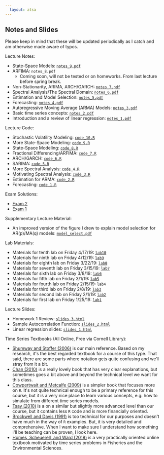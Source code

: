 ```yaml
---
  layout: atsa
---
```

  
Notes and Slides
-------

Please keep in mind that these will be updated periodically as I catch and am otherwise made aware of typos.

Lecture Notes:
* State-Space Models: [`notes_9.pdf`](https://maryclare.github.io/atsa/content/notes/notes_9.pdf)
* ARFIMA: `notes_8.pdf` 
    * Coming soon, will not be tested or on homeworks. From last lecture before spring break.
* Non-Stationarity, ARIMA, ARCH/GARCH: [`notes_7.pdf`](https://maryclare.github.io/atsa/content/notes/notes_7.pdf)
* Spectral Analysis/The Spectral Domain: [`notes_6.pdf`](https://maryclare.github.io/atsa/content/notes/notes_6.pdf)
* Estimation and Model Selection: [`notes_5.pdf`](https://maryclare.github.io/atsa/content/notes/notes_5.pdf)
* Forecasting: [`notes_4.pdf`](https://maryclare.github.io/atsa/content/notes/notes_4.pdf)
* Autoregressive Moving Average (ARMA) Models: [`notes_3.pdf`](https://maryclare.github.io/atsa/content/notes/notes_3.pdf)
* Basic time series concepts: [`notes_2.pdf`](https://maryclare.github.io/atsa/content/notes/notes_2.pdf)
* Introduction and a review of linear regression: [`notes_1.pdf`](https://maryclare.github.io/atsa/content/notes/notes_1.pdf)

Lecture Code:
* Stochastic Volatility Modeling: [`code_10.R`](https://maryclare.github.io/atsa/content/code/code_10.R)
* More State-Space Modeling: [`code_9.R`](https://maryclare.github.io/atsa/content/code/code_9.R)
* State-Space Modeling: [`code_8.R`](https://maryclare.github.io/atsa/content/code/code_8.R)
* Fractional Differencing/ARFIMA: [`code_7.R`](https://maryclare.github.io/atsa/content/code/code_7.R)
* ARCH/GARCH: [`code_6.R`](https://maryclare.github.io/atsa/content/code/code_6.R)
* SARIMA: [`code_5.R`](https://maryclare.github.io/atsa/content/code/code_5.R)
* More Spectral Analysis: [`code_4.R`](https://maryclare.github.io/atsa/content/code/code_4.R)
* Motivating Spectral Analysis: [`code_3.R`](https://maryclare.github.io/atsa/content/code/code_3.R)
* Estimation for ARMA: [`code_2.R`](https://maryclare.github.io/atsa/content/code/code_2.R)
* Forecasting: [`code_1.R`](https://maryclare.github.io/atsa/content/code/code_1.R)

Exam Solutions:
* [Exam 2](https://maryclare.github.io/atsa/content/exams/ex_2_sol.pdf)
* [Exam 1](https://maryclare.github.io/atsa/content/exams/ex_1_sol.pdf)

Supplementary Lecture Material:
* An improved version of the figure I drew to explain model selection for AR(p)/MA(q) models: [`model_select.pdf`](https://github.com/maryclare/atsa/tree/master/content/notes/model_select.pdf)

Lab Materials:
* Materials for tenth lab on Friday 4/17/19: [`lab10`](https://github.com/maryclare/atsa/tree/master/content/labs/lab10)
* Materials for ninth lab on Friday 4/12/19: [`lab9`](https://github.com/maryclare/atsa/tree/master/content/labs/lab9)
* Materials for eighth lab on Friday 3/22/19: [`lab8`](https://github.com/maryclare/atsa/tree/master/content/labs/lab8)
* Materials for seventh lab on Friday 3/15/19: [`lab7`](https://github.com/maryclare/atsa/tree/master/content/labs/lab7)
* Materials for sixth lab on Friday 3/8/19: [`lab6`](https://github.com/maryclare/atsa/tree/master/content/labs/lab6)
* Materials for fifth lab on Friday 3/1/19: [`lab5`](https://github.com/maryclare/atsa/tree/master/content/labs/lab5)
* Materials for fourth lab on Friday 2/15/19: [`lab4`](https://github.com/maryclare/atsa/tree/master/content/labs/lab4)
* Materials for third lab on Friday 2/8/19: [`lab3`](https://github.com/maryclare/atsa/tree/master/content/labs/lab3)
* Materials for second lab on Friday 2/1/19: [`lab2`](https://github.com/maryclare/atsa/tree/master/content/labs/lab2)
* Materials for first lab on Friday 1/25/19: [`lab1`](https://github.com/maryclare/atsa/tree/master/content/labs/lab1)

Lecture Slides:
* Homework 1 Review: [`slides_3.html`](https://maryclare.github.io/atsa/content/slides/slides_3.html)
* Sample Autocorrelation Function: [`slides_2.html`](https://maryclare.github.io/atsa/content/slides/slides_2.html)
* Linear regression slides: [`slides_1.html`](https://maryclare.github.io/atsa/content/slides/slides_1.html)

Time Series Textbooks (All Online, Free via Cornell Library):
* [Shumway and Stoffer (2006)](https://link.springer.com/book/10.1007\%2F0-387-36276-2) is our main reference. Based on my research, it's the best regarded textbook for a course of this type. That said, there are some parts where notation gets quite confusing and we'll stray from it a bit.
* [Chan (2010)](https://onlinelibrary-wiley-com.proxy.library.cornell.edu/doi/book/10.1002/9781118032466) is a really lovely book that has very clear explanations, but sometimes goes a bit above and beyond the technical level we want for this class.
* [Cowpertwait and Metcalfe (2009)](https://link-springer-com.proxy.library.cornell.edu/book/10.1007\%2F978-0-387-88698-5) is a simpler book that focuses more on `R`. It's not quite technical enough to be a primary reference for this course, but it is a very nice place to learn various concepts, e.g. how to simulate from different time series models.
* [Tsay (2010)](https://onlinelibrary.wiley.com/doi/book/10.1002/9780470644560) is a on a similar but slightly more advanced level than our course, but it contains less `R` code and is more financially oriented.
* [Brockwell and Davis (1991)](https://www.springer.com/us/book/9780387974293) is too technical for our purposes and doesn't have much in the way of `R` examples. But, it is very detailed and comprehensive. When I want to make sure I understand how something I'll be teaching can be proven, I look here.
* [Homes, Scheuerell, and Ward (2018)](https://nwfsc-timeseries.github.io/atsa-labs/) is a very practically oriented online textbook motivated by time series problems in Fisheries and the Environmental Sciences.
